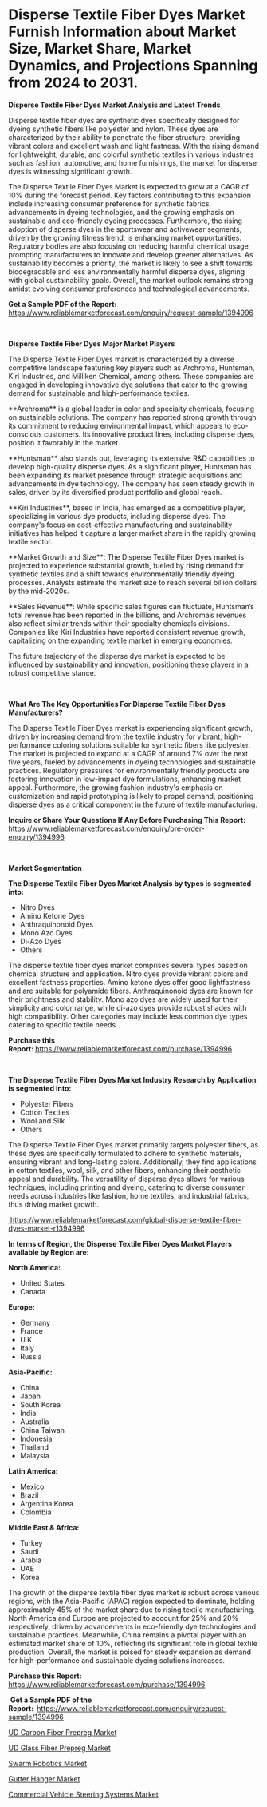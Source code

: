 <p><h1>Disperse Textile Fiber Dyes Market Furnish Information about Market Size, Market Share, Market Dynamics, and Projections Spanning from 2024 to 2031.</h1></p><p><strong>Disperse Textile Fiber Dyes Market Analysis and Latest Trends</strong></p>
<p><p>Disperse textile fiber dyes are synthetic dyes specifically designed for dyeing synthetic fibers like polyester and nylon. These dyes are characterized by their ability to penetrate the fiber structure, providing vibrant colors and excellent wash and light fastness. With the rising demand for lightweight, durable, and colorful synthetic textiles in various industries such as fashion, automotive, and home furnishings, the market for disperse dyes is witnessing significant growth.</p><p>The Disperse Textile Fiber Dyes Market is expected to grow at a CAGR of 10% during the forecast period. Key factors contributing to this expansion include increasing consumer preference for synthetic fabrics, advancements in dyeing technologies, and the growing emphasis on sustainable and eco-friendly dyeing processes. Furthermore, the rising adoption of disperse dyes in the sportswear and activewear segments, driven by the growing fitness trend, is enhancing market opportunities. Regulatory bodies are also focusing on reducing harmful chemical usage, prompting manufacturers to innovate and develop greener alternatives. As sustainability becomes a priority, the market is likely to see a shift towards biodegradable and less environmentally harmful disperse dyes, aligning with global sustainability goals. Overall, the market outlook remains strong amidst evolving consumer preferences and technological advancements.</p></p>
<p><strong>Get a Sample PDF of the Report:&nbsp;</strong> <a href="https://www.reliablemarketforecast.com/enquiry/request-sample/1394996">https://www.reliablemarketforecast.com/enquiry/request-sample/1394996</a></p>
<p>&nbsp;</p>
<p><strong>Disperse Textile Fiber Dyes Major Market Players</strong></p>
<p><p>The Disperse Textile Fiber Dyes market is characterized by a diverse competitive landscape featuring key players such as Archroma, Huntsman, Kiri Industries, and Milliken Chemical, among others. These companies are engaged in developing innovative dye solutions that cater to the growing demand for sustainable and high-performance textiles.</p><p>**Archroma** is a global leader in color and specialty chemicals, focusing on sustainable solutions. The company has reported strong growth through its commitment to reducing environmental impact, which appeals to eco-conscious customers. Its innovative product lines, including disperse dyes, position it favorably in the market.</p><p>**Huntsman** also stands out, leveraging its extensive R&D capabilities to develop high-quality disperse dyes. As a significant player, Huntsman has been expanding its market presence through strategic acquisitions and advancements in dye technology. The company has seen steady growth in sales, driven by its diversified product portfolio and global reach.</p><p>**Kiri Industries**, based in India, has emerged as a competitive player, specializing in various dye products, including disperse dyes. The company's focus on cost-effective manufacturing and sustainability initiatives has helped it capture a larger market share in the rapidly growing textile sector.</p><p>**Market Growth and Size**: The Disperse Textile Fiber Dyes market is projected to experience substantial growth, fueled by rising demand for synthetic textiles and a shift towards environmentally friendly dyeing processes. Analysts estimate the market size to reach several billion dollars by the mid-2020s.</p><p>**Sales Revenue**: While specific sales figures can fluctuate, Huntsman’s total revenue has been reported in the billions, and Archroma’s revenues also reflect similar trends within their specialty chemicals divisions. Companies like Kiri Industries have reported consistent revenue growth, capitalizing on the expanding textile market in emerging economies.</p><p>The future trajectory of the disperse dye market is expected to be influenced by sustainability and innovation, positioning these players in a robust competitive stance.</p></p>
<p>&nbsp;</p>
<p><strong>What Are The Key Opportunities For Disperse Textile Fiber Dyes Manufacturers?</strong></p>
<p><p>The Disperse Textile Fiber Dyes market is experiencing significant growth, driven by increasing demand from the textile industry for vibrant, high-performance coloring solutions suitable for synthetic fibers like polyester. The market is projected to expand at a CAGR of around 7% over the next five years, fueled by advancements in dyeing technologies and sustainable practices. Regulatory pressures for environmentally friendly products are fostering innovation in low-impact dye formulations, enhancing market appeal. Furthermore, the growing fashion industry's emphasis on customization and rapid prototyping is likely to propel demand, positioning disperse dyes as a critical component in the future of textile manufacturing.</p></p>
<p><strong>Inquire or Share Your Questions If Any Before Purchasing This Report:</strong> <a href="https://www.reliablemarketforecast.com/enquiry/pre-order-enquiry/1394996">https://www.reliablemarketforecast.com/enquiry/pre-order-enquiry/1394996</a></p>
<p>&nbsp;</p>
<p><strong>Market Segmentation</strong></p>
<p><strong>The Disperse Textile Fiber Dyes Market Analysis by types is segmented into:</strong></p>
<p><ul><li>Nitro Dyes</li><li>Amino Ketone Dyes</li><li>Anthraquinonoid Dyes</li><li>Mono Azo Dyes</li><li>Di-Azo Dyes</li><li>Others</li></ul></p>
<p><p>The disperse textile fiber dyes market comprises several types based on chemical structure and application. Nitro dyes provide vibrant colors and excellent fastness properties. Amino ketone dyes offer good lightfastness and are suitable for polyamide fibers. Anthraquinonoid dyes are known for their brightness and stability. Mono azo dyes are widely used for their simplicity and color range, while di-azo dyes provide robust shades with high compatibility. Other categories may include less common dye types catering to specific textile needs.</p></p>
<p><strong>Purchase this Report:&nbsp;</strong><a href="https://www.reliablemarketforecast.com/purchase/1394996">https://www.reliablemarketforecast.com/purchase/1394996</a></p>
<p>&nbsp;</p>
<p><strong>The Disperse Textile Fiber Dyes Market Industry Research by Application is segmented into:</strong></p>
<p><ul><li>Polyester Fibers</li><li>Cotton Textiles</li><li>Wool and Silk</li><li>Others</li></ul></p>
<p><p>The Disperse Textile Fiber Dyes market primarily targets polyester fibers, as these dyes are specifically formulated to adhere to synthetic materials, ensuring vibrant and long-lasting colors. Additionally, they find applications in cotton textiles, wool, silk, and other fibers, enhancing their aesthetic appeal and durability. The versatility of disperse dyes allows for various techniques, including printing and dyeing, catering to diverse consumer needs across industries like fashion, home textiles, and industrial fabrics, thus driving market growth.</p></p>
<p><a href="https://www.reliablemarketforecast.com/global-disperse-textile-fiber-dyes-market-r1394996">&nbsp;https://www.reliablemarketforecast.com/global-disperse-textile-fiber-dyes-market-r1394996</a></p>
<p><strong>In terms of Region, the Disperse Textile Fiber Dyes Market Players available by Region are:</strong></p>
<p>
    <p> <strong> North America: </strong>
        <ul>
            <li>United States</li>
            <li>Canada</li>
        </ul>
        </p> 
    <p> <strong> Europe: </strong>
        <ul>
            <li>Germany</li>
            <li>France</li>
            <li>U.K.</li>
            <li>Italy</li>
            <li>Russia</li>
        </ul>
        </p> 
    <p> <strong> Asia-Pacific: </strong>
        <ul>
            <li>China</li>
            <li>Japan</li>
            <li>South Korea</li>
            <li>India</li>
            <li>Australia</li>
            <li>China Taiwan</li>
            <li>Indonesia</li>
            <li>Thailand</li>
            <li>Malaysia</li>
        </ul>
        </p> 
    <p> <strong> Latin America: </strong>
        <ul>
            <li>Mexico</li>
            <li>Brazil</li>
            <li>Argentina Korea</li>
            <li>Colombia</li>
        </ul>
        </p> 
    <p> <strong> Middle East & Africa: </strong>
        <ul>
            <li>Turkey</li>
            <li>Saudi</li>
            <li>Arabia</li>
            <li>UAE</li>
            <li>Korea</li>
        </ul>
    </p>
    </p>
<p><p>The growth of the disperse textile fiber dyes market is robust across various regions, with the Asia-Pacific (APAC) region expected to dominate, holding approximately 45% of the market share due to rising textile manufacturing. North America and Europe are projected to account for 25% and 20% respectively, driven by advancements in eco-friendly dye technologies and sustainable practices. Meanwhile, China remains a pivotal player with an estimated market share of 10%, reflecting its significant role in global textile production. Overall, the market is poised for steady expansion as demand for high-performance and sustainable dyeing solutions increases.</p></p>
<p><strong>Purchase this Report: </strong><a href="https://www.reliablemarketforecast.com/purchase/1394996">https://www.reliablemarketforecast.com/purchase/1394996</a></p>
<p>&nbsp;<strong>Get a Sample PDF of the Report:&nbsp;&nbsp;</strong><a href="https://www.reliablemarketforecast.com/enquiry/request-sample/1394996">https://www.reliablemarketforecast.com/enquiry/request-sample/1394996</a></p>
<p><strong></strong></p>
<p><p><a href="https://issuu.com/reportprime-2/docs/ud-carbon-fiber-prepreg-market-size_68caaa93450f3d">UD Carbon Fiber Prepreg Market</a></p><p><a href="https://issuu.com/reportprime-2/docs/ud-glass-fiber-prepreg-market-size-_1950e401fec08b">UD Glass Fiber Prepreg Market</a></p><p><a href="https://www.linkedin.com/pulse/swarm-robotics-market-trends-strategic-insights-2024-cc87f?trackingId=Fc2oSc7ZRJa8RzGKiidnVA%3D%3D">Swarm Robotics Market</a></p><p><a href="https://www.linkedin.com/pulse/strategic-market-insights-navigating-global-gutter-hanger-landscape-w2bdf?trackingId=dkCzLT4uQw6Lx9BQqOPZfw%3D%3D">Gutter Hanger Market</a></p><p><a href="https://github.com/RickHolmes3/Market-Research-Report-List-6/blob/main/commercial-vehicle-steering-systems-market.md">Commercial Vehicle Steering Systems Market</a></p></p>